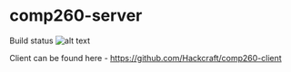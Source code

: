 # comp260-server

Build status ![alt text](https://travis-ci.org/Hackcraft/travis-lab.svg?branch=master "Build status")

Client can be found here - https://github.com/Hackcraft/comp260-client
